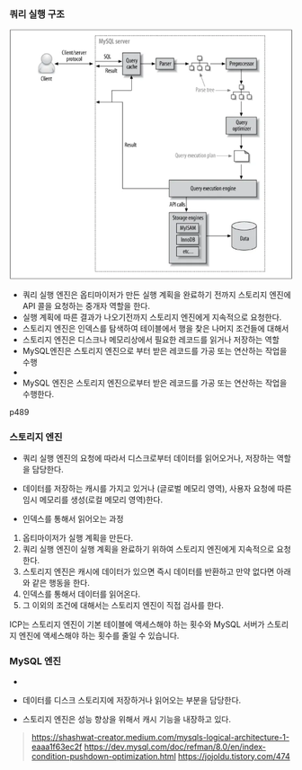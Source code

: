 
### 쿼리 실행 구조

![](./img/query_execution_structure.png)


- 쿼리 실행 엔진은 옵티마이저가 만든 실행 계획을 완료하기 전까지 스토리지 엔진에 API 콜을 요청하는 중개자 역할을 한다.
- 실행 계획에 따른 결과가 나오기전까지 스토리지 엔진에게 지속적으로 요청한다.
- 스토리지 엔진은 인덱스를 탐색하여 테이블에서 행을 찾은 나머지 조건들에 대해서 
- 스토리지 엔진은 디스크나 메모리상에서 필요한 레코드를 읽거나 저장하는 역할
- MySQL엔진은 스토리지 엔진으로 부터 받은 레코드를 가공 또는 연산하는 작업을 수행
- 
- MySQL 엔진은 스토리지 엔진으로부터 받은 레코드를 가공 또는 연산하는 작업을 수행한다.

p489
### 스토리지 엔진

- 쿼리 실행 엔진의 요청에 따라서 디스크로부터 데이터를 읽어오거나, 저장하는 역할을 담당한다.
- 데이터를 저장하는 캐시를 가지고 있거나 (글로벌 메모리 영역), 사용자 요청에 따른 임시 메모리를 생성(로컬 메모리 영역)한다.

- 인덱스를 통해서 읽어오는 과정

1. 옵티마이저가 실행 계획을 만든다.
2. 쿼리 실행 엔진이 실행 계획을 완료하기 위하여 스토리지 엔진에게 지속적으로 요청한다.
3. 스토리지 엔진은 캐시에 데이터가 있으면 즉시 데이터를 반환하고 만약 없다면 아래와 같은 행동을 한다.
4. 인덱스를 통해서 데이터를 읽어온다.
5. 그 이외의 조건에 대해서는 스토리지 엔진이 직접 검사를 한다.


ICP는 스토리지 엔진이 기본 테이블에 액세스해야 하는 횟수와 MySQL 서버가 스토리지 엔진에 액세스해야 하는 횟수를 줄일 수 있습니다.

### MySQL 엔진

- 



- 데이터를 디스크 스토리지에 저장하거나 읽어오는 부분을 담당한다.
- 스토리지 엔진은 성능 향상을 위해서 캐시 기능을 내장하고 있다.


> https://shashwat-creator.medium.com/mysqls-logical-architecture-1-eaaa1f63ec2f
> https://dev.mysql.com/doc/refman/8.0/en/index-condition-pushdown-optimization.html
> https://jojoldu.tistory.com/474
